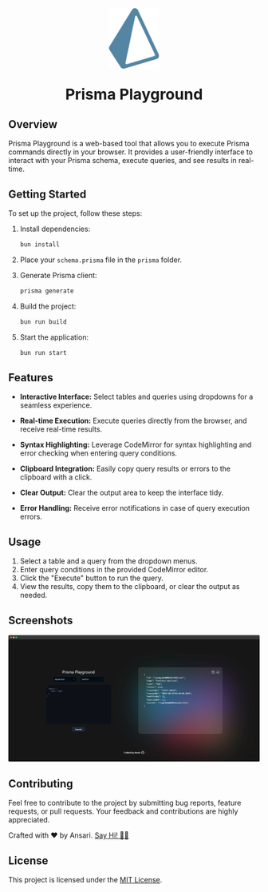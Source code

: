 <div align="center">
<img src="./public/logo.svg" width=100/>
 <p style="font-size:30px;font-weight:bold">Prisma Playground</p>
</div>

## Overview

Prisma Playground is a web-based tool that allows you to execute Prisma commands directly in your browser. It provides a user-friendly interface to interact with your Prisma schema, execute queries, and see results in real-time.

## Getting Started

To set up the project, follow these steps:

1. Install dependencies:

   ```bash
   bun install
   ```

2. Place your `schema.prisma` file in the `prisma` folder.

3. Generate Prisma client:

   ```bash
   prisma generate
   ```

4. Build the project:

   ```bash
   bun run build
   ```

5. Start the application:

   ```bash
   bun run start
   ```

## Features

- **Interactive Interface:** Select tables and queries using dropdowns for a seamless experience.

- **Real-time Execution:** Execute queries directly from the browser, and receive real-time results.

- **Syntax Highlighting:** Leverage CodeMirror for syntax highlighting and error checking when entering query conditions.

- **Clipboard Integration:** Easily copy query results or errors to the clipboard with a click.

- **Clear Output:** Clear the output area to keep the interface tidy.

- **Error Handling:** Receive error notifications in case of query execution errors.

## Usage

1. Select a table and a query from the dropdown menus.
2. Enter query conditions in the provided CodeMirror editor.
3. Click the "Execute" button to run the query.
4. View the results, copy them to the clipboard, or clear the output as needed.

## Screenshots
![screenshots](./public/screenshot.png)

## Contributing

Feel free to contribute to the project by submitting bug reports, feature requests, or pull requests. Your feedback and contributions are highly appreciated.

Crafted with ❤️ by Ansari. [Say Hi! 👋🏻](https://twitter.com/am5orry)

## License

This project is licensed under the [MIT License](LICENSE).